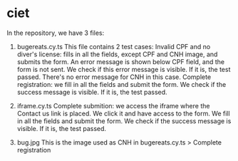 # ciet

In the repository, we have 3 files:

1. bugereats.cy.ts
This file contains 2 test cases:
Invalid CPF and no diver's license: fills in all the fields, except CPF and CNH image, and submits the form. An error message is shown below CPF field, and the form is not sent. We check if this error message is visible. If it is, the test passed. There's no error message for CNH in this case.
Complete registration: we fill in all the fields and submit the form. We check if the success message is visible. If it is, the test passed.

2. iframe.cy.ts
Complete submition: we access the iframe where the Contact us link is placed. We click it and have access to the form. We fill in all the fields and submit the form. We check if the success message is visible. If it is, the test passed.

3. bug.jpg
This is the image used as CNH in bugereats.cy.ts > Complete registration
